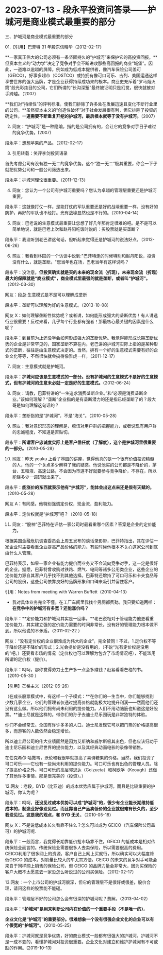# 2023-07-13 - 段永平投资问答录——护城河是商业模式最重要的部分

三、护城河是商业模式最重要的部分

01.【引用】巴菲特 31 年股东信精华（2012-02-17）

**一家真正伟大的公司必须有一条坚固持久的“护城河”来保护它的高投资回报。**但资本主义的“动力学”决定了竞争对手会不断进攻那些高回报的商业“城堡”。因此，一道难以逾越的屏障，例如成为低成本提供者，像汽车保险公司盖可（GEICO），好事多超市（COSTCO）或持拥有像可口可乐、吉列、美国运通这样享誉世界的强大品牌，才是企业获得持续成功来的根本。商业史充斥着“罗马烟火筒”般光彩炫目的公司，它们所谓的“长沟深堑”最终被证明只是幻觉，很快就被对手跨越。（2007）

**我们对“持续性”的评判标准，使我们排除了许多处在发展迅速且变化不断行业里的公司。**虽然资本主义的“创造性破坏”对于社会发展很有利，但它排除了投资的确定性。**一道需要不断重复开挖的护城河，最后根本就等于没有护城河。**（2007）

02. 网友：“护城河”是一种隐喻，指的是公司拥有的，会让它的竞争对手日子难过的竞争优势。(2007)

段永平：想想苹果的产品。（2012-02-17）

03. 引用转载：笑评李剑投资语录

首先考虑公司有没有独一无二的竞争优势。这个“独一无二”极其重要，你会一下子就把优势公司和一般公司筛选出来。

段永平：护城河理论很重要。（2011-12-13）

04. 网友：您认为一个公司有护城河重要吗？您认为卓越的管理层重要还是护城河重要。

段永平：这就像打仗一样，是能打仗的军队重要还是好的战壕重要一样。没有好的防护，再好的军队也不经打。光有战壕显然也是不行的。（2010-04-14）

05. 网友：巴老说的生意模式最重要让您想了好几年那肯定很难的吧。是不是可以简单地说，就是巴老上次和赵丹阳吃饭时说的：买股票就是买垄断？

段永平：我没听到老巴讲这句话，但听起来觉得还是护城河的说法好点。（2012-06-26）

06. 网友：我看到林园的一个访谈中说到:"巴菲特走的时候特别和赵丹阳说，投资没有什么，就是垄断。"您当年也在场，巴老当年有这样说吗？

段永平：没注意。**但投资确实就是买的未来的现金流（折现），未来现金流（折现）最大的保障就是“商业模式”，商业模式里最强的就是垄断，或者叫“护城河”。**（2012-03-30）

网友：段总:生意模式是不是可以理解成垄断

段永平：垄断可以理解为好的生意模式。（2013-10-08）

网友 X：如何理解垄断性优势呢？或者讲，如何能形成强大的垄断优势！有人讲选行业很重要！反过来看，几乎每个行业都有强者！那最核心最关键的因素是什么呢？

段永平：到目前为止还没学会如何形成强大的垄断优势。我觉得能形成长期垄断优势的企业是非常罕见的，国家垄断不算在内。老巴讲的护城河实际上指的是某种形式的垄断，往往是由生意模式决定的。当然，拥有一个好的生意模式需要有好的企业文化等等，不然很快就会搞得像雅虎一样。（2011-12-17）

07. 网友：生意模式就是护城河。

段永平：**护城河应该是生意模式的一部分。没有护城河的生意模式不是好的生意模式，但有护城河的生意未必就一定是好的生意模式。**（2012-06-24）

08. 网友：请教，巴菲特讲的“一生追求消费垄断企业。”和“必须是消费垄断企业。”该如何理解？“垄断”企业指的是有垄断潜力的还是指已经垄断了的？段大哥是如何理解这句话的？

段永平：垄断指的是“护城河”，不是“海关”。（2010-05-28）

09. 网友：我对意识形态的理解是，腾讯对用户群的把握能力，或者说现有用户群的忠诚程度，不知道是否贴切。

段永平：**所谓客户忠诚度实际上是客户信任度（了解度），这个是护城河里很重要的一部分。**（2010-05-28）

10. 网友：昨天 youku 上看了林园的讲座，觉得他真的是一个很有价值投资精髓的人，他的一个关点多少解释了我的疑惑。他说他买的公司都是不降价的，茅台、五粮液、高速公路，不会因为市道不好就要参与竞争降价，不存在，所以能赚多少一调研就出来了。

段永平：**能涨价的东西就表示他有“护城河”，能体会出这点来还是很有天赋的。**（2010-05-28）

网友 A：有同感，他特别强调定价权，现金流，盈利能力。

段永平：定价权就是“护城河”吧？（2010-05-18）

11. 网友：“股神”巴菲特在评估一家公司时最看重哪个因素？答案是企业的定价能力。

根据美国金融危机调查委员会上周五发布的谈话录影带，巴菲特指出，其在评估一家企业时主要看重企业提高产品价格的能力，有些时候他根本不关心这家公司到底由什么人管理。

巴菲特表示，如果一家企业有能力提价而业务又不会流向竞争对手，这一定是很好的企业。据悉，巴菲特曾收购过铁路、燃气、电网等诸多公用类企业，这些企业的定价能力源自其客户几乎找不到其他选择。巴菲特还增持了可口可乐和卡夫食品等公司的股份，这些公司依靠良好的品牌形象和口碑来吸引并留住客户。

引用：Notes from meeting with Warren Buffett（2010-04-13）

- 我对具体业务完全不懂。在工厂车间里我找个男厕都费劲。我只要知道两样：**在竞争中的护城河有多宽？还能涨价吗？**

段永平：**定价能力和护城河其实是一回事。**老巴说相对于管理能力他更看重定价能力，其实建立强的定价能力需要的时间非常长，没有好的管理能力根本做不到。所以他说的不矛盾。（2011-02-22 ）

网友：“没有定价权的企业很难成为伟大的企业”，完全赞同！不过，1.定价权不等于降价还是不降价的形式；2.光会提价是没有用的，（不说“光有定价权是没用的”吧。）还要看市场的情况（定价权也可以理解为包含了市场情况吧），不能滥用所谓的定价权（提价）。

段永平：呵呵，那你觉得劳力士生产多一点会多赚钱？赶紧看看芒格的书。（2010-05-30 ）

【引用】芒格主义（2012-06-26）

（在成长股票模式中，有这样一个子模式：**在你们的一生当中，你们能够找到少数几家企业，它们的管理者仅通过提高价格就能极大地提升利润——然而他们还没有这么做。所以他们拥有尚未利用的提价能力。人们不用动脑筋也知道这是好股票。**迪士尼就是这样的。带你们的孙子去迪士尼乐园玩是非常独特的体验。

你们不会经常去。全国有许许多多的人口。迪士尼发现它可以把门票的价格提高很多，而游客的人数依然会稳定增长。

所以迪士尼公司的伟大业绩固然是因为艾斯纳和威尔斯极其出色，但也应该归功于迪士尼乐园和迪士尼世界的提价能力，以及其经典动画电影的录像带销售。

在伯克希尔·哈撒韦，沃伦和我很早就提高了喜诗糖果的价格。当然，我们投资了可口可乐——它也有一些尚未利用的提价能力。可口可乐也有出色的管理人员。除了提高价格之外，可口可乐的高层郭思达（Goizueta）和柯欧孚（Keough）还做了其他许多事情。那是很完美的（投资）。）

12.网友：老段，BYD（比亚迪）的成本优势应属于护城河，而且是比较重要的护城河，你认为呢？

段永平：呵呵，**还没见过成本优势可以成“护城河”的，很少有企业能长期维持低成本的，制造业好像没见过。而且靠自己产品卖低价的企业就很难有长久的，至少我没见过。这是我的观点，和 BYD 无关**。（2010-05-18）

网友 X：不是说低成本长久看靠不住么？怎么可以成为 GEICO（汽车保险公司盖可）的护城河呢.

段永平：一般而言，我觉得长期靠低价抢市场靠不住。GEICO 的低成本是相对传统保险业而言的。传统保险业需要很多人去卖保险，所以需要很高的费用。CEICO利用了很多网上的资源，客户自己上网上买就行，所以确实可以大幅度降低GEICO 的成本。对销量比较大的车尤其方便。GEICO 的未来的竞争对手可能会来自于同样网上销售的保险公司，但 GEICO 的品牌力量会非常大，因为买保险的客户大概不太愿意去一家没怎么听说过的公司买保险。（2012-02-17）

13.网友：一个上市公司的护城河很深，但它的管理层不是很好或很差，股价合理，请问这样的股票能不能碰。

段永平：管理层不好的公司怎么会有很深的护城河呢？费解。（2013-04-02）

段永平：**“护城河”是用来判断公司内在价值的一个重要手段（不是唯一的）**。 

**企业文化是“护城河”的重要部分。很难想象一个没有很强企业文化的企业可以有个很宽的“护城河”。**（2010-05-25）

段永平：护城河就是竞争优势，好的商业模式一般都有很强大的护城河。护城河不是一成不变的，看懂护城河对投资很重要。企业文化对建立和维护护城河有不可或缺的作用。(2019-10-13)
